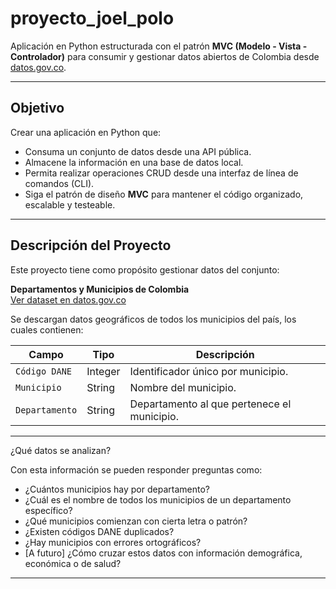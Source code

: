# proyecto_joel_polo

Aplicación en Python estructurada con el patrón **MVC (Modelo - Vista - Controlador)** para consumir y gestionar datos abiertos de Colombia desde [datos.gov.co](https://www.datos.gov.co/).

---

## Objetivo

Crear una aplicación en Python que:

- Consuma un conjunto de datos desde una API pública.
- Almacene la información en una base de datos local.
- Permita realizar operaciones CRUD desde una interfaz de línea de comandos (CLI).
- Siga el patrón de diseño **MVC** para mantener el código organizado, escalable y testeable.

---

## Descripción del Proyecto

Este proyecto tiene como propósito gestionar datos del conjunto:

**Departamentos y Municipios de Colombia**  
[Ver dataset en datos.gov.co](https://www.datos.gov.co/Geograf-a-y-Cartograf-a/Departamentos-y-Municipios-de-Colombia/95jt-2v3q)

Se descargan datos geográficos de todos los municipios del país, los cuales contienen:

| Campo               | Tipo    | Descripción                                               |
|--------------------|---------|-----------------------------------------------------------|
| `Código DANE`       | Integer | Identificador único por municipio.                        |
| `Municipio`         | String  | Nombre del municipio.                                     |
| `Departamento`      | String  | Departamento al que pertenece el municipio.               |

---

¿Qué datos se analizan?

Con esta información se pueden responder preguntas como:

- ¿Cuántos municipios hay por departamento?
- ¿Cuál es el nombre de todos los municipios de un departamento específico?
- ¿Qué municipios comienzan con cierta letra o patrón?
- ¿Existen códigos DANE duplicados?
- ¿Hay municipios con errores ortográficos?
- [A futuro] ¿Cómo cruzar estos datos con información demográfica, económica o de salud?

---




